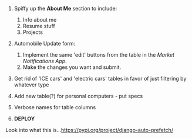 1. Spiffy up the **About Me** section to include:
   1. Info about me
   2. Resume stuff
   3. Projects

2. Automobile Update form: 
   1. Implement the same 'edit' buttons from the table in the *Market Notifications App*. 
   2. Make the changes you want and submit.
3. Get rid of 'ICE cars' and 'electric cars' tables in favor of just filtering by whatever type
4. Add new table(?) for personal computers - put specs
5. Verbose names for table columns
6. **DEPLOY**



Look into what this is...https://pypi.org/project/django-auto-prefetch/